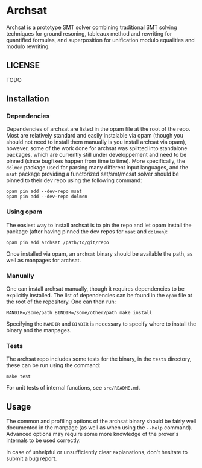 # Archsat

Archsat is a prototype SMT solver combining traditional SMT solving
techniques for ground resoning, tableaux method and rewriting for
quantified formulas, and superposition for unification modulo equalities and
modulo rewriting.

## LICENSE

TODO

## Installation

### Dependencies

Dependencies of archsat are listed in the opam file at the root of the repo.
Most are relatively standard and easily instalable via opam (though you should
not need to install them manually is you install archsat via opam), however,
some of the work done for archsat was splitted into standalone packages,
which are currently still under developpement and need to be pinned (since
bugfixes happen from time to time). More specifically, the `dolmen` package used
for parsing many different input languages, and the `msat` package providing
a functorized sat/smt/mcsat solver should be pinned to their dev repo using the
following command:

```
opam pin add --dev-repo msat
opam pin add --dev-repo dolmen
```

### Using opam

The easiest way to install archsat is to pin the repo and let opam
install the package (after having pinned the dev repos for `msat` and
`dolmen`):

```
opam pin add archsat /path/to/git/repo
```

Once installed via opam, an `archsat` binary should be available the path,
as well as manpages for archsat.

### Manually

One can install archsat manually, though it requires dependencies to be explicitly
installed. The list of dependencies can be found in the `opam` file at the root of
the repository. One can then run:

```
MANDIR=/some/path BINDIR=/some/other/path make install
```

Specifying the `MANDIR` and `BINDIR` is necessary to specify where to install
the binary and the manpages.

### Tests

The archsat repo includes some tests for the binary, in the `tests` directory,
these can be run using the command:

```
make test
```

For unit tests of internal functions, see `src/README.md`.

## Usage

The common and profiling options of the archsat binary should be fairly well documented
in the manpage (as well as when using the `--help` command). Advanced options may require
some more knowledge of the prover's internals to be used correctly.

In case of unhelpful or unsufficiently clear explanations, don't hesitate
to submit a bug report.

